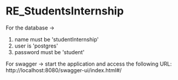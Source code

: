 # RE_StudentsInternship

For the database -> 
1. name must be 'studentInternship'
2. user is 'postgres'
3. password must be 'student'


For swagger -> start the application and access the following URL: http://localhost:8080/swagger-ui/index.html#/
